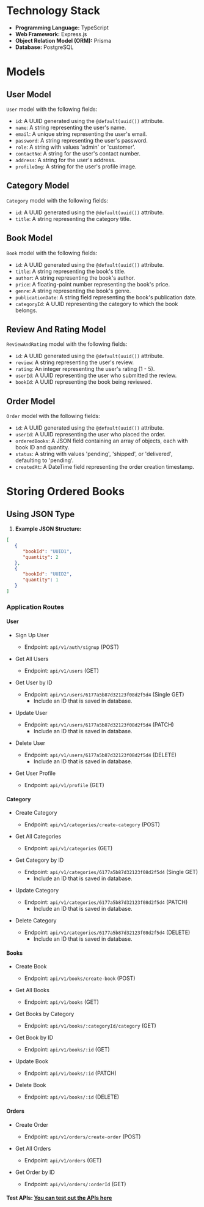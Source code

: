 # Technology Stack

- **Programming Language:** TypeScript
- **Web Framework:** Express.js
- **Object Relation Model (ORM):** Prisma
- **Database:** PostgreSQL

# Models

## User Model

 `User` model with the following fields:

- `id`: A UUID generated using the `@default(uuid())` attribute.
- `name`: A string representing the user's name.
- `email`: A unique string representing the user's email.
- `password`: A string representing the user's password.
- `role`: A string with values 'admin' or 'customer'.
- `contactNo`: A string for the user's contact number.
- `address`: A string for the user's address.
- `profileImg`: A string for the user's profile image.

## Category Model

`Category` model with the following fields:

- `id`: A UUID generated using the `@default(uuid())` attribute.
- `title`: A string representing the category title.

## Book Model

 `Book` model with the following fields:

- `id`: A UUID generated using the `@default(uuid())` attribute.
- `title`: A string representing the book's title.
- `author`: A string representing the book's author.
- `price`: A floating-point number representing the book's price.
- `genre`: A string representing the book's genre.
- `publicationDate`: A string field representing the book's publication date.
- `categoryId`: A UUID representing the category to which the book belongs.

## Review And Rating Model

`ReviewAndRating` model with the following fields:

- `id`: A UUID generated using the `@default(uuid())` attribute.
- `review`: A string representing the user's review.
- `rating`: An integer representing the user's rating (1 - 5).
- `userId`: A UUID representing the user who submitted the review.
- `bookId`: A UUID representing the book being reviewed.

## Order Model

 `Order` model with the following fields:

- `id`: A UUID generated using the `@default(uuid())` attribute.
- `userId`: A UUID representing the user who placed the order.
- `orderedBooks`: A JSON field containing an array of objects, each with book ID and quantity.
- `status`: A string with values 'pending', 'shipped', or 'delivered', defaulting to 'pending'.
- `createdAt`: A DateTime field representing the order creation timestamp.

# Storing Ordered Books
## Using JSON Type
1. **Example JSON Structure:**

```json
[
   {
      "bookId": "UUID1",
      "quantity": 2
   },
   {
      "bookId": "UUID2",
      "quantity": 1
   }
]
```

### Application Routes

#### User

- Sign Up User
  - Endpoint: `api/v1/auth/signup` (POST)

- Get All Users
  - Endpoint: `api/v1/users` (GET)

- Get User by ID
  - Endpoint: `api/v1/users/6177a5b87d32123f08d2f5d4` (Single GET)
    - Include an ID that is saved in database.

- Update User
  - Endpoint: `api/v1/users/6177a5b87d32123f08d2f5d4` (PATCH)
    - Include an ID that is saved in database.

- Delete User
  - Endpoint: `api/v1/users/6177a5b87d32123f08d2f5d4` (DELETE)
    - Include an ID that is saved in database.

- Get User Profile
  - Endpoint: `api/v1/profile` (GET)

#### Category

- Create Category
  - Endpoint: `api/v1/categories/create-category` (POST)

- Get All Categories
  - Endpoint: `api/v1/categories` (GET)

- Get Category by ID
  - Endpoint: `api/v1/categories/6177a5b87d32123f08d2f5d4` (Single GET)
    - Include an ID that is saved in database.

- Update Category
  - Endpoint: `api/v1/categories/6177a5b87d32123f08d2f5d4` (PATCH)
    - Include an ID that is saved in database.

- Delete Category
  - Endpoint: `api/v1/categories/6177a5b87d32123f08d2f5d4` (DELETE)
    - Include an ID that is saved in database.

#### Books

- Create Book
  - Endpoint: `api/v1/books/create-book` (POST)

- Get All Books
  - Endpoint: `api/v1/books` (GET)

- Get Books by Category
  - Endpoint: `api/v1/books/:categoryId/category` (GET)

- Get Book by ID
  - Endpoint: `api/v1/books/:id` (GET)

- Update Book
  - Endpoint: `api/v1/books/:id` (PATCH)

- Delete Book
  - Endpoint: `api/v1/books/:id` (DELETE)

#### Orders

- Create Order
  - Endpoint: `api/v1/orders/create-order` (POST)

- Get All Orders
  - Endpoint: `api/v1/orders` (GET)

- Get Order by ID
  - Endpoint: `api/v1/orders/:orderId` (GET)

#### Test APIs: [You can test out the APIs here](https://book-catalog-backend-tau.vercel.app/)

